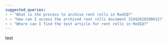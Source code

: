 ```yaml
---
suggested_queries:
- - "What is the process to archive rent rolls in RedIQ?"
- - "How can I access the archived rent rolls document 32492620190612?"
- - "Where can I find the test article for rent rolls in RedIQ?"
---
```

test